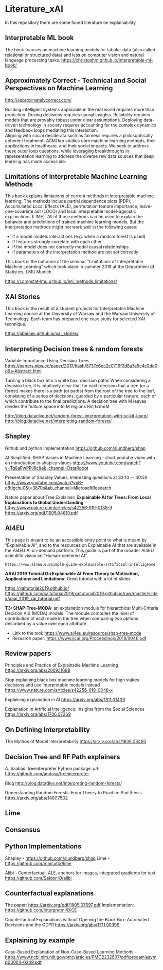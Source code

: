 # Literature_xAI
In this repository there are some found literature on explainability

## Interpretable ML book
The book focuses on machine learning models for tabular data (also called relational or structured data)
 and less on computer vision and natural language processing tasks. 
https://christophm.github.io/interpretable-ml-book/

## Approximately Correct - Technical and Social Perspectives on Machine Learning

http://approximatelycorrect.com/

Building intelligent systems applicable in the real world requires more than prediction.
Driving decisions requires causal insights.
Reliability requires models that are provably robust under clear assumptions.
Deploying data-driven technology in society requires accounting for the complex dynamics and feedback loops mediating this interaction.    
Aligning with social desiderata such as fairness requires a philosophically coherent treatment.
ACMI lab studies core machine learning methods, their applications in healthcare, and their social impacts. 
We seek to address these outer loop questions,
while leveraging breakthroughs in representation learning to address the diverse raw data sources that deep learning has made accessible.

## Limitations of Interpretable Machine Learning Methods
This book explains limitations of current methods in interpretable machine learning. 
The methods include partial dependence plots (PDP), Accumulated Local Effects (ALE), permutation feature importance, 
leave-one-covariate out (LOCO) and local interpretable model-agnostic explanations (LIME).
 All of those methods can be used to explain the behavior and predictions of trained machine learning models.
  But the interpretation methods might not work well in the following cases:

 - if a model models interactions (e.g. when a random forest is used)
 - if features strongly correlate with each other
 - if the model does not correctly model causal relationships
- if parameters of the interpretation method are not set correctly


This book is the outcome of the seminar “Limitations of Interpretable Machine Learning” which took place in summer 2019 at the Department of Statistics, LMU Munich.

https://compstat-lmu.github.io/iml_methods_limitations/

## XAI Stories
This book is the result of a student projects for Interpretable
 Machine Learning course at the University of Warsaw and the Warsaw University of Technology.
 Each team has prepared one case study for selected XAI technique.

https://pbiecek.github.io/xai_stories/

## Interpreting Decision trees & random forests

Variable Importance Using Decision Trees
https://papers.nips.cc/paper/2017/hash/5737c6ec2e0716f3d8a7a5c4e0de0d9a-Abstract.html

Turning a black box into a white box: decision paths
When considering a decision tree, it is intuitively clear that for each decision that a tree (or a forest) makes there is a path (or paths) from the root of the tree to the leaf, consisting of a series of decisions, guarded by a particular feature, each of which contribute to the final predictions.
A decision tree with M leaves divides the feature space into M regions Rm,1≤m≤M

http://blog.datadive.net/random-forest-interpretation-with-scikit-learn/
http://blog.datadive.net/interpreting-random-forests/

## Shapley

Github and python implementation
https://github.com/slundberg/shap

AI Simplified: SHAP Values in Machine Learning - short youtube video with an introduction
to shapley vlaues
https://www.youtube.com/watch?v=Tg8aPwPPJ9c&ab_channel=DataRobot


Presentation of Shapley Values, interesting questions at 33:10 -- 40:50
 https://www.youtube.com/watch?v=B-c8tIgchu0&t=3870s&ab_channel=MicrosoftResearch



Nature paper about Tree Explainer: **Explainable AI for Trees: From Local Explanations to Global
Understanding**
https://www.nature.com/articles/s42256-019-0138-9
https://arxiv.org/pdf/1905.04610.pdf

## AI4EU
This page is meant to be an accessible entry point to what is meant by
 “Explainable AI”, and to the resources on Explainable AI that are available
  in the AI4EU AI on-demand platform.
   This guide is part of the broader AI4EU scientific vision
    on “Human-centered AI”.
    
    https://www.ai4eu.eu/simple-guide-explainable-artificial-intelligence
    
**AAAI 2019 Tutorial On Explainable AI:From Theory to Motivation, Applications and Limitations:** 
   Great tutorial with a lot of slides

   https://xaitutorial2019.github.io/
   https://github.com/xaitutorial2019/xaitutorial2019.github.io/raw/master/slides/aaai_2019_xai_tutorial.pdf
   
 **T3: SHAP-Tree-MCDA:** an explanation module for hierarchical Multi-Criteria Decision Aid (MCDA) models.
  The module computes the level of contribution of each node in the tree when comparing two options
   described by a value over each attribute.

 - Link to the tool: https://www.ai4eu.eu/resource/shap-tree-mcda
 - Research paper: https://www.ijcai.org/Proceedings/2018/0046.pdf
 
 ## Review papers
 Principles and Practice of Explainable Machine Learning
 https://arxiv.org/abs/2009.11698
 
 Stop explaining black box machine learning models
  for high stakes decisions and use interpretable models instead
   https://www.nature.com/articles/s42256-019-0048-x
   
   Explaining explanation in AI https://arxiv.org/abs/1811.01439
   
   Explanation in Artificial Intelligence: Insights from the Social Sciences
    https://arxiv.org/abs/1706.07269
 
 ## On Defining Interpretability
 The Mythos of Model Interpretability https://arxiv.org/abs/1606.03490
## Decision Tree and RF Path explainers

A. Saabas. treeinterpreter Python package. url: https://github.com/andosa/treeinterpreter.

Blog http://blog.datadive.net/interpreting-random-forests/ 

Understanding Random Forests: From Theory to Practice 
Phd thesis https://arxiv.org/abs/1407.7502

## Lime


## Consensus


## Python Implementations
Shapley - https://github.com/slundberg/shap
Lime - https://github.com/marcotcr/lime

Alibi - Conterfactual, ALE, anchors for images, integrated gradients for text https://github.com/SeldonIO/alibi

## Counterfactual explanations
The paper: https://arxiv.org/pdf/1905.07697.pdf
Implementation: https://github.com/interpretml/DiCE

Counterfactual Explanations without Opening the Black Box:
 Automated Decisions and the GDPR
https://arxiv.org/abs/1711.00399

## Explaining by example
Case-Based Explanation of Non-Case-Based Learning Methods - https://www.ncbi.nlm.nih.gov/pmc/articles/PMC2232607/pdf/procamiasymp00004-0249.pdf
